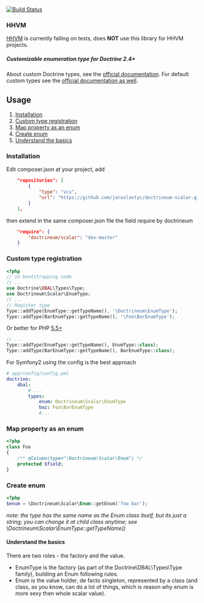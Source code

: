 [![Build Status](https://travis-ci.org/jaroslavtyc/doctrineum-scalar.svg?branch=master)](https://travis-ci.org/jaroslavtyc/doctrineum-scalar)

### HHVM
[HHVM](http://hhvm.com/) is currently falling on tests, does **NOT** use this library for HHVM projects.

##### Customizable enumeration type for Doctrine 2.4+

About custom Doctrine types, see the [official documentation](http://doctrine-orm.readthedocs.org/en/latest/cookbook/custom-mapping-types.html).
For default custom types see the [official documentation as well](http://doctrine-dbal.readthedocs.org/en/latest/reference/types.html).

## <span id="usage">Usage</span>
1. [Installation](#installation)
2. [Custom type registration](#custom-type-registration)
3. [Map property as an enum](#map-property-as-an-enum)
3. [Create enum](#create-enum)
4. [Understand the basics](#understand-the-basics)

### <span id="installation">Installation</span>
Edit composer.json at your project, add
```json
    "repositories": [
        {
            "type": "vcs",
            "url": "https://github.com/jaroslavtyc/doctrineum-scalar.git"
        }
    ],
```
then extend in the same composer.json file the field require by doctrineum
```json
    "require": {
        "doctrineum/scalar": "dev-master"
    }
```

### Custom type registration

```php
<?php
// in bootstrapping code
// ...
use Doctrine\DBAL\Types\Type;
use Doctrineum\Scalar\EnumType;
// ...
// Register type
Type::addType(EnumType::getTypeName(), '\Doctrineum\EnumType');
Type::addType(BarEnumType::getTypeName(), '\Foo\BarEnumType');
```

Or better for PHP [5.5+](http://php.net/manual/en/language.oop5.basic.php#language.oop5.basic.class.class)
```php
// ...
Type::addType(EnumType::getTypeName(), EnumType::class);
Type::addType(BarEnumType::getTypeName(), BarEnumType::class);
```

For Symfony2 using the config is the best approach

```yaml
# app/config/config.yml
doctrine:
    dbal:
        # ...
        types:
            enum: Doctrineum\Scalar\EnumType
            baz: Foo\BarEnumType
            #...
```

### Map property as an enum
```php
<?php
class Foo
{
    /** @Column(type="\Doctrineum\Scalar\Enum") */
    protected $field;
}
```

### Create enum
```php
<?php
$enum = \Doctrineum\Scalar\Enum::getEnum('foo bar');
```

*note: the type has the same name as the Enum class itself, but its just a string; you can change it at child class anytime; see \Doctrineum\Scalar\EnumType::getTypeName()*

#### Understand the basics
There are two roles - the factory and the value.
 - EnumType is the factory (as part of the Doctrine\DBAL\Types\Type family), building an Enum following rules.
 - Enum is the value holder, de facto singleton, represented by a class (and class, as you know, can do a lot of things, which is reason why enum is more sexy then whole scalar value).
